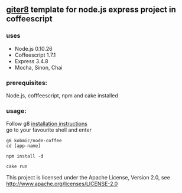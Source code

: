 ## [giter8](http://github.com/n8han/giter8) template for node.js express project in coffeescript

### uses
* Node.js 0.10.26
* Coffeescript 1.7.1
* Express 3.4.8
* Mocha, Sinon, Chai

### prerequisites:
Node.js, cofffeescript, npm and cake installed

### usage:
Follow g8 [installation instructions](http://github.com/n8han/giter8#readme)  
go to your favourite shell and enter  

    g8 kobmic/node-coffee
    cd [app-name]

    npm install -d

    cake run



This project is licensed under the Apache License, Version 2.0, see http://www.apache.org/licenses/LICENSE-2.0
